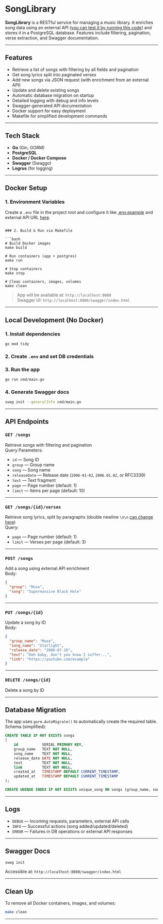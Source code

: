 # SongLibrary

**SongLibrary** is a RESTful service for managing a music library. It enriches song data using an external API ([you can test it by running this code](https://github.com/FIFSAK/SongLibraryExternal)) and
stores it in a PostgreSQL database. Features include filtering, pagination, verse extraction, and Swagger documentation.

---

## Features

- Retrieve a list of songs with filtering by all fields and pagination
- Get song lyrics split into paginated verses
- Add new songs via JSON request (with enrichment from an external API)
- Update and delete existing songs
- Automatic database migration on startup
- Detailed logging with debug and info levels
- Swagger-generated API documentation
- Docker support for easy deployment
- Makefile for simplified development commands

---

## Tech Stack

- **Go** (Gin, GORM)
- **PostgreSQL**
- **Docker / Docker Compose**
- **Swagger** (Swaggo)
- **Logrus** (for logging)

---

## Docker Setup

### 1. Environment Variables

Create a `.env` file in the project root and configure it like [.env.example](.env.example) and external API URL [here](https://github.com/FIFSAK/SongLibrary/blob/master/internal/handlers/song_handlers.go#L17).

```bash:

### 2. Build & Run via Makefile

```bash
# Build Docker images
make build

# Run containers (app + postgres)
make run

# Stop containers
make stop

# Clean containers, images, volumes
make clean
```

> App will be available at: `http://localhost:8080`  
> Swagger UI: `http://localhost:8080/swagger/index.html`

---

## Local Development (No Docker)

### 1. Install dependencies

```bash
go mod tidy
```

### 2. Create `.env` and set DB credentials

### 3. Run the app

```bash
go run cmd/main.go
```

### 4. Generate Swagger docs

```bash
swag init --generalInfo cmd/main.go
```

---

## API Endpoints

### `GET /songs`

Retrieve songs with filtering and pagination  
Query Parameters:

- `id` — Song ID
- `group` — Group name
- `song` — Song name
- `releaseDate` — Release date (`2006-01-02`, `2006.01.02`, or RFC3339)
- `text` — Text fragment
- `page` — Page number (default: 1)
- `limit` — Items per page (default: 10)

---

### `GET /songs/{id}/verses`

Retrieve song lyrics, split by paragraphs (double newline `\n\n` [can change here](https://github.com/FIFSAK/SongLibrary/blob/master/internal/models/song.go#L102))  
Query:

- `page` — Page number (default: 1)
- `limit` — Verses per page (default: 3)

---

### `POST /songs`

Add a song using external API enrichment  
Body:

```json
{
  "group": "Muse",
  "song": "Supermassive Black Hole"
}
```

---

### `PUT /songs/{id}`

Update a song by ID  
Body:

```json
{
  "group_name": "Muse",
  "song_name": "Starlight",
  "release_date": "2006-07-16",
  "text": "Ooh baby, don't you know I suffer...",
  "link": "https://youtube.com/example"
}
```

---

### `DELETE /songs/{id}`

Delete a song by ID

---

## Database Migration

The app uses `gorm.AutoMigrate()` to automatically create the required table.  
Schema (simplified):

```sql
CREATE TABLE IF NOT EXISTS songs
(
    id           SERIAL PRIMARY KEY,
    group_name   TEXT NOT NULL,
    song_name    TEXT NOT NULL,
    release_date DATE NOT NULL,
    text         TEXT NOT NULL,
    link         TEXT NOT NULL,
    created_at   TIMESTAMP DEFAULT CURRENT_TIMESTAMP,
    updated_at   TIMESTAMP DEFAULT CURRENT_TIMESTAMP
);

CREATE UNIQUE INDEX IF NOT EXISTS unique_song ON songs (group_name, song_name);
```

---

## Logs

- `DEBUG` — Incoming requests, parameters, external API calls
- `INFO` — Successful actions (song added/updated/deleted)
- `ERROR` — Failures in DB operations or external API responses

---

## Swagger Docs

```bash
swag init
```

Accessible at: `http://localhost:8080/swagger/index.html`

---

## Clean Up

To remove all Docker containers, images, and volumes:

```bash
make clean
```

---
